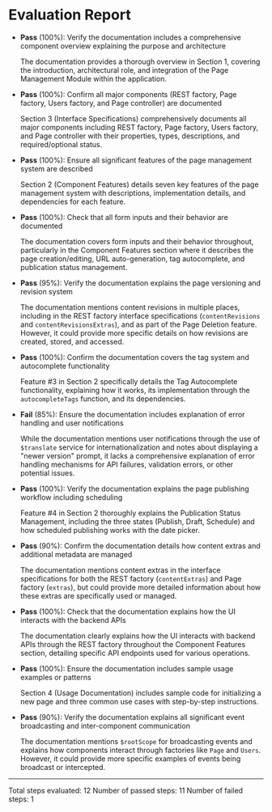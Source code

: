 # Evaluation Report

- **Pass** (100%): Verify the documentation includes a comprehensive component overview explaining the purpose and architecture
  
  The documentation provides a thorough overview in Section 1, covering the introduction, architectural role, and integration of the Page Management Module within the application.

- **Pass** (100%): Confirm all major components (REST factory, Page factory, Users factory, and Page controller) are documented
  
  Section 3 (Interface Specifications) comprehensively documents all major components including REST factory, Page factory, Users factory, and Page controller with their properties, types, descriptions, and required/optional status.

- **Pass** (100%): Ensure all significant features of the page management system are described
  
  Section 2 (Component Features) details seven key features of the page management system with descriptions, implementation details, and dependencies for each feature.

- **Pass** (100%): Check that all form inputs and their behavior are documented
  
  The documentation covers form inputs and their behavior throughout, particularly in the Component Features section where it describes the page creation/editing, URL auto-generation, tag autocomplete, and publication status management.

- **Pass** (95%): Verify the documentation explains the page versioning and revision system
  
  The documentation mentions content revisions in multiple places, including in the REST factory interface specifications (`contentRevisions` and `contentRevisionsExtras`), and as part of the Page Deletion feature. However, it could provide more specific details on how revisions are created, stored, and accessed.

- **Pass** (100%): Confirm the documentation covers the tag system and autocomplete functionality
  
  Feature #3 in Section 2 specifically details the Tag Autocomplete functionality, explaining how it works, its implementation through the `autocompleteTags` function, and its dependencies.

- **Fail** (85%): Ensure the documentation includes explanation of error handling and user notifications
  
  While the documentation mentions user notifications through the use of `$translate` service for internationalization and notes about displaying a "newer version" prompt, it lacks a comprehensive explanation of error handling mechanisms for API failures, validation errors, or other potential issues.

- **Pass** (100%): Verify the documentation explains the page publishing workflow including scheduling
  
  Feature #4 in Section 2 thoroughly explains the Publication Status Management, including the three states (Publish, Draft, Schedule) and how scheduled publishing works with the date picker.

- **Pass** (90%): Confirm the documentation details how content extras and additional metadata are managed
  
  The documentation mentions content extras in the interface specifications for both the REST factory (`contentExtras`) and Page factory (`extras`), but could provide more detailed information about how these extras are specifically used or managed.

- **Pass** (100%): Check that the documentation explains how the UI interacts with the backend APIs
  
  The documentation clearly explains how the UI interacts with backend APIs through the REST factory throughout the Component Features section, detailing specific API endpoints used for various operations.

- **Pass** (100%): Ensure the documentation includes sample usage examples or patterns
  
  Section 4 (Usage Documentation) includes sample code for initializing a new page and three common use cases with step-by-step instructions.

- **Pass** (90%): Verify the documentation explains all significant event broadcasting and inter-component communication
  
  The documentation mentions `$rootScope` for broadcasting events and explains how components interact through factories like `Page` and `Users`. However, it could provide more specific examples of events being broadcast or intercepted.

---

Total steps evaluated: 12
Number of passed steps: 11
Number of failed steps: 1